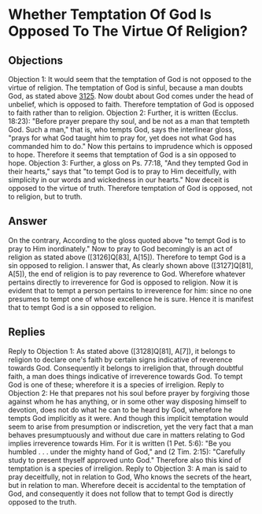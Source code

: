 # Whether Temptation Of God Is Opposed To The Virtue Of Religion?
## Objections
Objection 1: It would seem that the temptation of God is not opposed to the virtue of religion. The temptation of God is sinful, because a man doubts God, as stated above [3125](A[2]). Now doubt about God comes under the head of unbelief, which is opposed to faith. Therefore temptation of God is opposed to faith rather than to religion.
Objection 2: Further, it is written (Ecclus. 18:23): "Before prayer prepare thy soul, and be not as a man that tempteth God. Such a man," that is, who tempts God, says the interlinear gloss, "prays for what God taught him to pray for, yet does not what God has commanded him to do." Now this pertains to imprudence which is opposed to hope. Therefore it seems that temptation of God is a sin opposed to hope.
Objection 3: Further, a gloss on Ps. 77:18, "And they tempted God in their hearts," says that "to tempt God is to pray to Him deceitfully, with simplicity in our words and wickedness in our hearts." Now deceit is opposed to the virtue of truth. Therefore temptation of God is opposed, not to religion, but to truth.
## Answer
On the contrary, According to the gloss quoted above "to tempt God is to pray to Him inordinately." Now to pray to God becomingly is an act of religion as stated above ([3126]Q[83], A[15]). Therefore to tempt God is a sin opposed to religion.
I answer that, As clearly shown above ([3127]Q[81], A[5]), the end of religion is to pay reverence to God. Wherefore whatever pertains directly to irreverence for God is opposed to religion. Now it is evident that to tempt a person pertains to irreverence for him: since no one presumes to tempt one of whose excellence he is sure. Hence it is manifest that to tempt God is a sin opposed to religion.
## Replies
Reply to Objection 1: As stated above ([3128]Q[81], A[7]), it belongs to religion to declare one's faith by certain signs indicative of reverence towards God. Consequently it belongs to irreligion that, through doubtful faith, a man does things indicative of irreverence towards God. To tempt God is one of these; wherefore it is a species of irreligion.
Reply to Objection 2: He that prepares not his soul before prayer by forgiving those against whom he has anything, or in some other way disposing himself to devotion, does not do what he can to be heard by God, wherefore he tempts God implicitly as it were. And though this implicit temptation would seem to arise from presumption or indiscretion, yet the very fact that a man behaves presumptuously and without due care in matters relating to God implies irreverence towards Him. For it is written (1 Pet. 5:6): "Be you humbled . . . under the mighty hand of God," and (2 Tim. 2:15): "Carefully study to present thyself approved unto God." Therefore also this kind of temptation is a species of irreligion.
Reply to Objection 3: A man is said to pray deceitfully, not in relation to God, Who knows the secrets of the heart, but in relation to man. Wherefore deceit is accidental to the temptation of God, and consequently it does not follow that to tempt God is directly opposed to the truth.